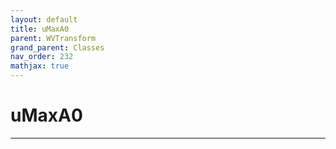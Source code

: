 ```yaml
---
layout: default
title: uMaxA0
parent: WVTransform
grand_parent: Classes
nav_order: 232
mathjax: true
---
```


#  uMaxA0




---


